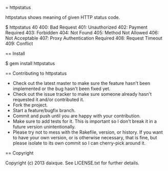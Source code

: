 = httpstatus

httpstatus shows meaning of given HTTP status code.

  $ httpstatus 40
  400: Bad Request
  401: Unauthorized
  402: Payment Required
  403: Forbidden
  404: Not Found
  405: Method Not Allowed
  406: Not Acceptable
  407: Proxy Authentication Required
  408: Request Timeout
  409: Conflict

== Install

  $ gem install httpstatus

== Contributing to httpstatus
 
* Check out the latest master to make sure the feature hasn't been implemented or the bug hasn't been fixed yet.
* Check out the issue tracker to make sure someone already hasn't requested it and/or contributed it.
* Fork the project.
* Start a feature/bugfix branch.
* Commit and push until you are happy with your contribution.
* Make sure to add tests for it. This is important so I don't break it in a future version unintentionally.
* Please try not to mess with the Rakefile, version, or history. If you want to have your own version, or is otherwise necessary, that is fine, but please isolate to its own commit so I can cherry-pick around it.

== Copyright

Copyright (c) 2013 daixque. See LICENSE.txt for
further details.


